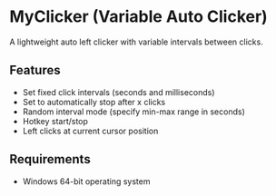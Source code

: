 # MyClicker (Variable Auto Clicker)

A lightweight auto left clicker with variable intervals between clicks.

## Features
- Set fixed click intervals (seconds and milliseconds)
- Set to automatically stop after x clicks
- Random interval mode (specify min-max range in seconds)
- Hotkey start/stop
- Left clicks at current cursor position

## Requirements
- Windows 64-bit operating system
